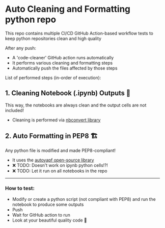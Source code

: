 # Auto Cleaning and Formatting python repo

This repo contains multiple CI/CD GitHub Action-based workflow tests to keep python repositories clean and high quality

After any push:
- A 'code-cleaner' GitHub action runs automatically
- It performs various cleaning and formatting steps
- Automatically push the files affected by those steps

List of performed steps (in-order of execution):

## 1. Cleaning Notebook (.ipynb) Outputs 🧼
This way, the notebooks are always clean and the output cells are not included!
- Cleaning is performed via [nbconvert library](https://github.com/jupyter/nbconvert)

## 2. Auto Formatting in PEP8 🏗️
Any python file is modified and made PEP8-compliant!
- It uses the [autoyapf open-source library](https://github.com/marketplace/actions/autoyapf)
- ❌ TODO: Doesn't work on ipynb python cells!?!
- ❌ TODO: Let it run on all notebooks in the repo

---

### How to test:
- Modify or create a python script (not compliant with PEP8) and run the notebook to produce some outputs
- Push
- Wait for GitHub action to run
- Look at your beautiful quality code 🍃




